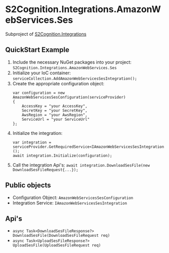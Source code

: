 #  S2Cognition.Integrations.AmazonWebServices.Ses

Subproject of [S2Cognition.Integrations](../readme.md)

## QuickStart Example

1. Include the necessary NuGet packages into your project: `S2Cognition.Integrations.AmazonWebServices.Ses`
2. Initialize your IoC container: `serviceCollection.AddAmazonWebServicesSesIntegration();`
3. Create the appropriate configuration object:
    ```
    var configuration = new AmazonWebServicesSesConfiguration(serviceProvider)
    {
        AccessKey = "your AccessKey",
        SecretKey = "your SecretKey",
        AwsRegion = "your AwsRegion",
        ServiceUrl = "your ServiceUrl"
    };
    ```
4. Initialize the integration:
    ```
    var integration = serviceProvider.GetRequiredService<IAmazonWebServicesSesIntegration>();
    await integration.Initialize(configuration);
    ```
5. Call the integration Api's: `await integration.DownloadSesFile(new DownloadSesFileRequest{...});`

## Public objects

* Configuration Object: `AmazonWebServicesSesConfiguration`
* Integration Service: `IAmazonWebServicesSesIntegration`

## Api's

* `async Task<DownloadSesFileResponse?> DownloadSesFile(DownloadSesFileRequest req)`
* `async Task<UploadSesFileResponse?> UploadSesFile(UploadSesFileRequest req)`
